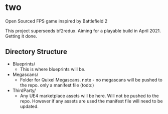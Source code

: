 # two
Open Sourced FPS game inspired by Battlefield 2

This project superseeds bf2redux.
Aiming for a playable build in April 2021. Getting it done.

## Directory Structure
* Blueprints/
  - This is where blueprints will be.
* Megascans/
  - Folder for Quixel Megascans. note - no megascans will be pushed to the repo. only a manifest file (todo:)
* ThirdParty/
  - Any UE4 marketplace assets will be here. Will not be pushed to the repo. However if any assets are used the manifest file will need to be updated.
